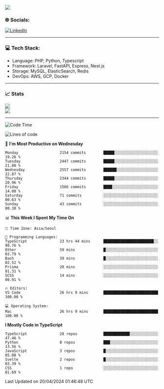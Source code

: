 <!--[![](https://visitcount.itsvg.in/api?id=jin-wk&icon=7&color=12)](https://visitcount.itsvg.in)-->
<!--[![Hits](https://hits.seeyoufarm.com/api/count/incr/badge.svg?url=https%3A%2F%2Fgithub.com%2Fjin-wk&count_bg=%235F625C&title_bg=%23555555&icon=github.svg&icon_color=%23E7E7E7&title=Hits&edge_flat=false)](https://hits.seeyoufarm.com)-->
![](https://komarev.com/ghpvc/?username=jin-wk&color=lightgrey&style=for-the-badge)

### 🌐 Socials:
[![LinkedIn](https://img.shields.io/badge/LinkedIn-%230077B5.svg?logo=linkedin&logoColor=white)](https://linkedin.com/in/jinwook-lee-242625241) 

---

### 💻 Tech Stack:
  - Language: PHP, Python, Typescript
  - Framework: Laravel, FastAPI, Express, Nest.js
  - Storage: MySQL, ElasticSearch, Redis
  - DevOps: AWS, GCP, Docker

---

### 📈 Stats
![](https://github-readme-stats.vercel.app/api?username=jin-wk&theme=dark&hide_border=true&include_all_commits=true&count_private=true)<br/>
![](https://github-readme-streak-stats.herokuapp.com/?user=jin-wk&theme=dark&hide_border=true)<br/>

---

<!--START_SECTION:waka-->
![Code Time](http://img.shields.io/badge/Code%20Time-1%2C386%20hrs%2056%20mins-blue)

![Lines of code](https://img.shields.io/badge/From%20Hello%20World%20I%27ve%20Written-2.4%20million%20lines%20of%20code-blue)

📅 **I'm Most Productive on Wednesday** 

```text
Monday                   2154 commits        █████░░░░░░░░░░░░░░░░░░░░   19.26 % 
Tuesday                  2447 commits        █████░░░░░░░░░░░░░░░░░░░░   21.88 % 
Wednesday                2557 commits        ██████░░░░░░░░░░░░░░░░░░░   22.87 % 
Thursday                 2344 commits        █████░░░░░░░░░░░░░░░░░░░░   20.96 % 
Friday                   1566 commits        ████░░░░░░░░░░░░░░░░░░░░░   14.00 % 
Saturday                 71 commits          ░░░░░░░░░░░░░░░░░░░░░░░░░   00.63 % 
Sunday                   43 commits          ░░░░░░░░░░░░░░░░░░░░░░░░░   00.38 % 
```


📊 **This Week I Spent My Time On** 

```text
🕑︎ Time Zone: Asia/Seoul

💬 Programming Languages: 
TypeScript               23 hrs 44 mins      ███████████████████████░░   90.76 % 
Other                    59 mins             █░░░░░░░░░░░░░░░░░░░░░░░░   03.79 % 
Bash                     39 mins             █░░░░░░░░░░░░░░░░░░░░░░░░   02.52 % 
Prisma                   20 mins             ░░░░░░░░░░░░░░░░░░░░░░░░░   01.31 % 
SCSS                     14 mins             ░░░░░░░░░░░░░░░░░░░░░░░░░   00.91 % 

🔥 Editors: 
VS Code                  26 hrs 9 mins       █████████████████████████   100.00 % 

💻 Operating System: 
Mac                      26 hrs 9 mins       █████████████████████████   100.00 % 
```

**I Mostly Code in TypeScript** 

```text
TypeScript               28 repos            ████████████░░░░░░░░░░░░░   47.46 % 
Python                   8 repos             ███░░░░░░░░░░░░░░░░░░░░░░   13.56 % 
JavaScript               3 repos             █░░░░░░░░░░░░░░░░░░░░░░░░   05.08 % 
Svelte                   2 repos             █░░░░░░░░░░░░░░░░░░░░░░░░   03.39 % 
CSS                      1 repo              ░░░░░░░░░░░░░░░░░░░░░░░░░   01.69 % 
```




 Last Updated on 20/04/2024 01:46:48 UTC
<!--END_SECTION:waka-->
